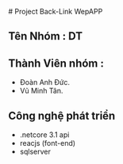 ﻿﻿# Project Back-Link WepAPP
## Tên Nhóm : DT
## Thành Viên nhóm :
 - Đoàn Anh Đức.
 - Vũ Minh Tân.
 ## Công nghệ phát triển 
 - .netcore 3.1 api
 - reacjs (font-end)
 - sqlserver

